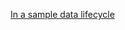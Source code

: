 [In a sample data lifecycle](https://learn.microsoft.com/en-us/purview/governance-roles-permissions#data-asset-lifecycle-example)
